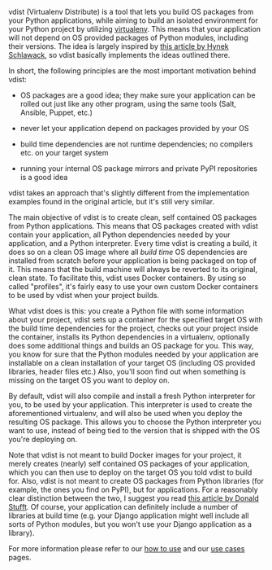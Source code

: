 vdist (Virtualenv Distribute) is a tool that lets you build OS packages from
your Python applications, while aiming to build an isolated environment for
your Python project by utilizing [virtualenv](https://virtualenv.pypa.io/en/latest/).
This means that your application will not depend on OS provided packages of
Python modules, including their versions. The idea is largely inspired by
[this article by Hynek Schlawack](https://hynek.me/articles/python-app-deployment-with-native-packages/),
so vdist basically implements the ideas outlined there.

In short, the following principles are the most important motivation behind
vdist:

- OS packages are a good idea; they make sure your application can be rolled
out just like any other program, using the same tools (Salt, Ansible, Puppet,
etc.)

- never let your application depend on packages provided by your OS

- build time dependencies are not runtime dependencies; no compilers etc. on
your target system

- running your internal OS package mirrors and private PyPI repositories is
a good idea


vdist takes an approach that's slightly different from the implementation
examples found in the original article, but it's still very similar.

The main objective of vdist is to create clean, self contained OS packages
from Python applications. This means that OS packages created with vdist
contain your application, all Python dependencies needed by your application,
and a Python interpreter. Every time vdist is creating a build, it does so on
a clean OS image where all *build time* OS dependencies are installed from
scratch before your application is being packaged on top of it. This means
that the build machine will always be reverted to its original, clean state.
To facilitate this, vdist uses Docker containers. By using so called "profiles",
it's fairly easy to use your own custom Docker containers to be used by vdist
when your project builds.

What vdist does is this: you create a Python file with some information about
your project, vdist sets up a container for the specified target OS with the
build time dependencies for the project, checks out your project inside the
container, installs its Python dependencies in a virtualenv, optionally does
some additional things and builds an OS package for you. This way, you know
for sure that the Python modules needed by your application are installable
on a clean installation of your target OS (including OS provided libraries,
header files etc.) Also, you'll soon find out when something is missing on
the target OS you want to deploy on.

By default, vdist will also compile and install a fresh Python interpreter
for you, to be used by your application. This interpreter is used to create
the aforementioned virtualenv, and will also be used when you deploy the
resulting OS package. This allows you to choose the Python interpreter you
want to use, instead of being tied to the version that is shipped with the OS
you're deploying on.

Note that vdist is not meant to build Docker images for your project, it merely
creates (nearly) self contained OS packages of your application, which you can
then use to deploy on the target OS you told vdist to build for. Also, vdist is
not meant to create OS packages from Python libraries (for example, the ones
you find on PyPI), but for applications. For a reasonably clear distinction
between the two, I suggest you read
[this article by Donald Stufft](https://caremad.io/2013/07/setup-vs-requirement/).
Of course, your application can definitely include a number of libraries at
build time (e.g. your Django application might well include all sorts of Python
modules, but you won't use your Django application as a library).

For more information please refer to our [how to use](howtouse.md) and our
[use cases](usecases.md) pages.



